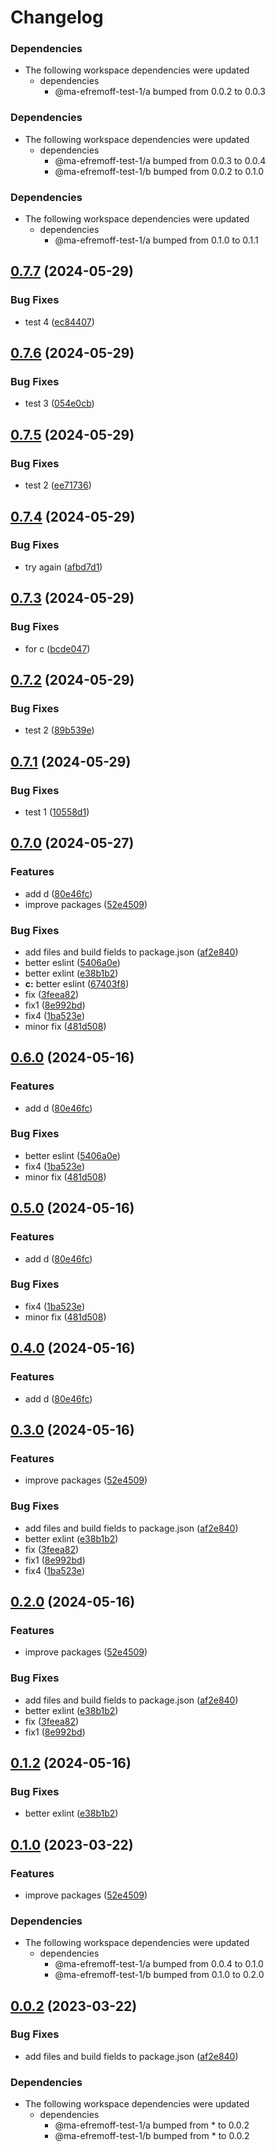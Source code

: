 # Changelog

### Dependencies

* The following workspace dependencies were updated
  * dependencies
    * @ma-efremoff-test-1/a bumped from 0.0.2 to 0.0.3

### Dependencies

* The following workspace dependencies were updated
  * dependencies
    * @ma-efremoff-test-1/a bumped from 0.0.3 to 0.0.4
    * @ma-efremoff-test-1/b bumped from 0.0.2 to 0.1.0

### Dependencies

* The following workspace dependencies were updated
  * dependencies
    * @ma-efremoff-test-1/a bumped from 0.1.0 to 0.1.1

## [0.7.7](https://github.com/ma-efremoff/my-test-repo/compare/c-v0.7.6...c-v0.7.7) (2024-05-29)


### Bug Fixes

* test 4 ([ec84407](https://github.com/ma-efremoff/my-test-repo/commit/ec8440725cde7777739d9a0555c944d5ae24119d))

## [0.7.6](https://github.com/ma-efremoff/my-test-repo/compare/c-v0.7.5...c-v0.7.6) (2024-05-29)


### Bug Fixes

* test 3 ([054e0cb](https://github.com/ma-efremoff/my-test-repo/commit/054e0cb68b9f78338ee28dc3a69fb690f1323e4f))

## [0.7.5](https://github.com/ma-efremoff/my-test-repo/compare/c-v0.7.4...c-v0.7.5) (2024-05-29)


### Bug Fixes

* test 2 ([ee71736](https://github.com/ma-efremoff/my-test-repo/commit/ee71736fce12272ee4da2cf4a10c105ea88c1ec3))

## [0.7.4](https://github.com/ma-efremoff/my-test-repo/compare/c-v0.7.3...c-v0.7.4) (2024-05-29)


### Bug Fixes

* try again ([afbd7d1](https://github.com/ma-efremoff/my-test-repo/commit/afbd7d15438a94a115d7709dc788c6d8cca98d88))

## [0.7.3](https://github.com/ma-efremoff/my-test-repo/compare/c-v0.7.2...c-v0.7.3) (2024-05-29)


### Bug Fixes

* for c ([bcde047](https://github.com/ma-efremoff/my-test-repo/commit/bcde0473965647a323d6c5f86fbdcde07187ba52))

## [0.7.2](https://github.com/ma-efremoff/my-test-repo/compare/c-v0.7.1...c-v0.7.2) (2024-05-29)


### Bug Fixes

* test 2 ([89b539e](https://github.com/ma-efremoff/my-test-repo/commit/89b539e9c3b768689a7f177674e959b369fcebab))

## [0.7.1](https://github.com/ma-efremoff/my-test-repo/compare/c-v0.7.0...c-v0.7.1) (2024-05-29)


### Bug Fixes

* test 1 ([10558d1](https://github.com/ma-efremoff/my-test-repo/commit/10558d1e13e16dbc54fbd32395582f19ae1c0b99))

## [0.7.0](https://github.com/ma-efremoff/my-test-repo/compare/c-v0.6.0...c-v0.7.0) (2024-05-27)


### Features

* add d ([80e46fc](https://github.com/ma-efremoff/my-test-repo/commit/80e46fc7ce5e5a8522bb901eaaf0eda477724a5b))
* improve packages ([52e4509](https://github.com/ma-efremoff/my-test-repo/commit/52e450983ce0bb37314ec07ca6838c88a83bda6d))


### Bug Fixes

* add files and build fields to package.json ([af2e840](https://github.com/ma-efremoff/my-test-repo/commit/af2e8405ab8637990d8a744a2a724ad8e4ba4516))
* better eslint ([5406a0e](https://github.com/ma-efremoff/my-test-repo/commit/5406a0e7556510f315de5666ca1076515fee7381))
* better exlint ([e38b1b2](https://github.com/ma-efremoff/my-test-repo/commit/e38b1b226a321c9fa6421a6cad574a5decb9c503))
* **c:** better eslint ([67403f8](https://github.com/ma-efremoff/my-test-repo/commit/67403f807a1ebf311de7cb00a6779025b17765cf))
* fix ([3feea82](https://github.com/ma-efremoff/my-test-repo/commit/3feea82aab32f71f2b42f5004164faea757275f1))
* fix1 ([8e992bd](https://github.com/ma-efremoff/my-test-repo/commit/8e992bdd079ac3f3c933b66f141417a642685553))
* fix4 ([1ba523e](https://github.com/ma-efremoff/my-test-repo/commit/1ba523e0c5e143a40bc22d368b78bbd863aada36))
* minor fix ([481d508](https://github.com/ma-efremoff/my-test-repo/commit/481d508e3ed7cc9da866bccf0fd8d7f2c1cfd530))

## [0.6.0](https://github.com/ma-efremoff/my-test-repo/compare/v0.5.0...v0.6.0) (2024-05-16)


### Features

* add d ([80e46fc](https://github.com/ma-efremoff/my-test-repo/commit/80e46fc7ce5e5a8522bb901eaaf0eda477724a5b))


### Bug Fixes

* better eslint ([5406a0e](https://github.com/ma-efremoff/my-test-repo/commit/5406a0e7556510f315de5666ca1076515fee7381))
* fix4 ([1ba523e](https://github.com/ma-efremoff/my-test-repo/commit/1ba523e0c5e143a40bc22d368b78bbd863aada36))
* minor fix ([481d508](https://github.com/ma-efremoff/my-test-repo/commit/481d508e3ed7cc9da866bccf0fd8d7f2c1cfd530))

## [0.5.0](https://github.com/ma-efremoff/my-test-repo/compare/v0.4.0...v0.5.0) (2024-05-16)


### Features

* add d ([80e46fc](https://github.com/ma-efremoff/my-test-repo/commit/80e46fc7ce5e5a8522bb901eaaf0eda477724a5b))


### Bug Fixes

* fix4 ([1ba523e](https://github.com/ma-efremoff/my-test-repo/commit/1ba523e0c5e143a40bc22d368b78bbd863aada36))
* minor fix ([481d508](https://github.com/ma-efremoff/my-test-repo/commit/481d508e3ed7cc9da866bccf0fd8d7f2c1cfd530))

## [0.4.0](https://github.com/ma-efremoff/my-test-repo/compare/v0.3.0...v0.4.0) (2024-05-16)


### Features

* add d ([80e46fc](https://github.com/ma-efremoff/my-test-repo/commit/80e46fc7ce5e5a8522bb901eaaf0eda477724a5b))

## [0.3.0](https://github.com/ma-efremoff/my-test-repo/compare/v0.2.0...v0.3.0) (2024-05-16)


### Features

* improve packages ([52e4509](https://github.com/ma-efremoff/my-test-repo/commit/52e450983ce0bb37314ec07ca6838c88a83bda6d))


### Bug Fixes

* add files and build fields to package.json ([af2e840](https://github.com/ma-efremoff/my-test-repo/commit/af2e8405ab8637990d8a744a2a724ad8e4ba4516))
* better exlint ([e38b1b2](https://github.com/ma-efremoff/my-test-repo/commit/e38b1b226a321c9fa6421a6cad574a5decb9c503))
* fix ([3feea82](https://github.com/ma-efremoff/my-test-repo/commit/3feea82aab32f71f2b42f5004164faea757275f1))
* fix1 ([8e992bd](https://github.com/ma-efremoff/my-test-repo/commit/8e992bdd079ac3f3c933b66f141417a642685553))
* fix4 ([1ba523e](https://github.com/ma-efremoff/my-test-repo/commit/1ba523e0c5e143a40bc22d368b78bbd863aada36))

## [0.2.0](https://github.com/ma-efremoff/my-test-repo/compare/c-v0.1.2...c-v0.2.0) (2024-05-16)


### Features

* improve packages ([52e4509](https://github.com/ma-efremoff/my-test-repo/commit/52e450983ce0bb37314ec07ca6838c88a83bda6d))


### Bug Fixes

* add files and build fields to package.json ([af2e840](https://github.com/ma-efremoff/my-test-repo/commit/af2e8405ab8637990d8a744a2a724ad8e4ba4516))
* better exlint ([e38b1b2](https://github.com/ma-efremoff/my-test-repo/commit/e38b1b226a321c9fa6421a6cad574a5decb9c503))
* fix ([3feea82](https://github.com/ma-efremoff/my-test-repo/commit/3feea82aab32f71f2b42f5004164faea757275f1))
* fix1 ([8e992bd](https://github.com/ma-efremoff/my-test-repo/commit/8e992bdd079ac3f3c933b66f141417a642685553))

## [0.1.2](https://github.com/ma-efremoff/my-test-repo/compare/c-v0.1.1...c-v0.1.2) (2024-05-16)


### Bug Fixes

* better exlint ([e38b1b2](https://github.com/ma-efremoff/my-test-repo/commit/e38b1b226a321c9fa6421a6cad574a5decb9c503))

## [0.1.0](https://github.com/ma-efremoff/my-test-repo/compare/c-v0.0.4...c-v0.1.0) (2023-03-22)


### Features

* improve packages ([52e4509](https://github.com/ma-efremoff/my-test-repo/commit/52e450983ce0bb37314ec07ca6838c88a83bda6d))


### Dependencies

* The following workspace dependencies were updated
  * dependencies
    * @ma-efremoff-test-1/a bumped from 0.0.4 to 0.1.0
    * @ma-efremoff-test-1/b bumped from 0.1.0 to 0.2.0

## [0.0.2](https://github.com/ma-efremoff/my-test-repo/compare/c-v0.0.1...c-v0.0.2) (2023-03-22)


### Bug Fixes

* add files and build fields to package.json ([af2e840](https://github.com/ma-efremoff/my-test-repo/commit/af2e8405ab8637990d8a744a2a724ad8e4ba4516))


### Dependencies

* The following workspace dependencies were updated
  * dependencies
    * @ma-efremoff-test-1/a bumped from * to 0.0.2
    * @ma-efremoff-test-1/b bumped from * to 0.0.2

